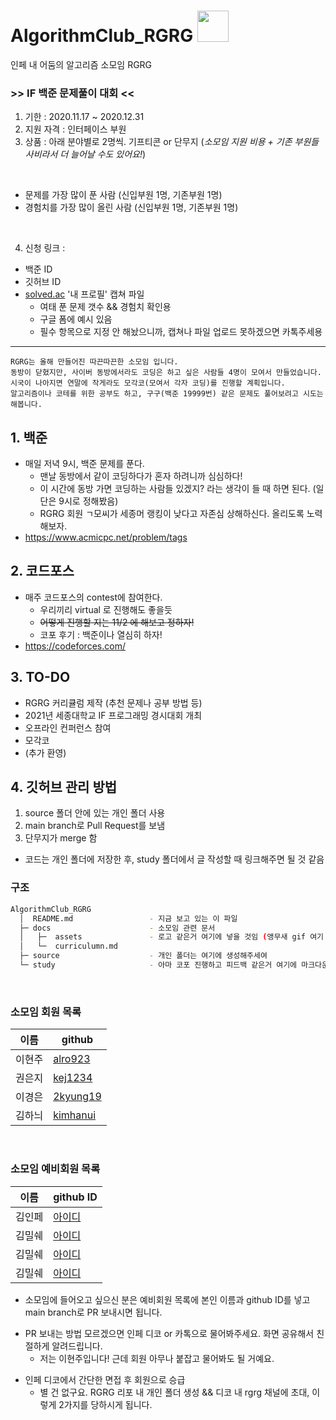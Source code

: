 # AlgorithmClub_RGRG <img src="https://github.com/sejonginterface/AlgorithmClub_RGRG/blob/main/docs/assets/rainbow_bird.gif" width="50px">
인페 내 어둠의 알고리즘 소모임 RGRG

### >> IF 백준 문제풀이 대회 << 
1. 기한 : 2020.11.17 ~ 2020.12.31
2. 지원 자격 : 인터페이스 부원
3. 상품 : 아래 분야별로 2명씩. 기프티콘 or 단무지 (*소모임 지원 비용 + 기존 부원들 사비라서 더 늘어날 수도 있어요!*)

<br>

* 문제를 가장 많이 푼 사람 (신입부원 1명, 기존부원 1명)
* 경험치를 가장 많이 올린 사람 (신입부원 1명, 기존부원 1명)

<br>

4. 신청 링크 : 

* 백준 ID
* 깃허브 ID
* [solved.ac](https://solved.ac/) '내 프로필' 캡쳐 파일
  + 여태 푼 문제 갯수 && 경험치 확인용
  + 구글 폼에 예시 있음
  + 필수 항목으로 지정 안 해놨으니까, 캡쳐나 파일 업로드 못하겠으면 카톡주세용

-------------

 ```
RGRG는 올해 만들어진 따끈따끈한 소모임 입니다.
동방이 닫혔지만, 사이버 동방에서라도 코딩은 하고 싶은 사람들 4명이 모여서 만들었습니다.
시국이 나아지면 연말에 작게라도 모각코(모여서 각자 코딩)를 진행할 계획입니다.
알고리즘이나 코테를 위한 공부도 하고, 구구(백준 19999번) 같은 문제도 풀어보려고 시도는 해봅니다.
 ```

## 1. 백준
* 매일 저녁 9시, 백준 문제를 푼다.
  - 맨날 동방에서 같이 코딩하다가 혼자 하려니까 심심하다!
  - 이 시간에 동방 가면 코딩하는 사람들 있겠지? 라는 생각이 들 때 하면 된다. (일단은 9시로 정해봤음)
  - RGRG 회원 ㄱ모씨가 세종머 랭킹이 낮다고 자존심 상해하신다. 올리도록 노력해보자.
* https://www.acmicpc.net/problem/tags
    
## 2. 코드포스
* 매주 코드포스의 contest에 참여한다.
  - 우리끼리 virtual 로 진행해도 좋을듯
  - ~~어떻게 진행할 지는 11/2 에 해보고 정하자!~~
  - 코포 후기 : 백준이나 열심히 하자!
* https://codeforces.com/

## 3. TO-DO
* RGRG 커리큘럼 제작 (추천 문제나 공부 방법 등)
* 2021년 세종대학교 IF 프로그래밍 경시대회 개최
* 오프라인 컨퍼런스 참여
* 모각코
* (추가 환영)

## 4. 깃허브 관리 방법
  1. source 폴더 안에 있는 개인 폴더 사용
  2. main branch로 Pull Request를 보냄
  3. 단무지가 merge 함
  
* 코드는 개인 폴더에 저장한 후, study 폴더에서 글 작성할 때 링크해주면 될 것 같음

### 구조

```sh
AlgorithmClub_RGRG
  │  README.md                 - 지금 보고 있는 이 파일
  ├─ docs                      - 소모임 관련 문서
  │   ├─  assets               - 로고 같은거 여기에 넣을 것임 (앵무새 gif 여기 들어있음)
  │   └─  curriculumn.md           
  ├─ source                    - 개인 폴더는 여기에 생성해주세여
  └─ study                     - 아마 코포 진행하고 피드백 같은거 여기에 마크다운 문서로 작성하면 될 듯

```
<br>

### 소모임 회원 목록
|이름|github|
|------|---|
|이현주|[alro923](https://github.com/alro923)|
|권은지|[kej1234](https://github.com/kej1234)|
|이경은|[2kyung19](https://github.com/2kyung19)|
|김하늬|[kimhanui](https://github.com/kimhanui)|

<br>

### 소모임 예비회원 목록
|이름|github ID|
|------|---|
|김인페|[아이디](https://github.com/아이디)|
|김밀쉐|[아이디](https://github.com/아이디)|
|김밀쉐|[아이디](https://github.com/아이디)|
|김밀쉐|[아이디](https://github.com/아이디)|

* 소모임에 들어오고 싶으신 분은 예비회원 목록에 본인 이름과 github ID를 넣고 main branch로 PR 보내시면 됩니다.
 - PR 보내는 방법 모르겠으면 인페 디코 or 카톡으로 물어봐주세요. 화면 공유해서 친절하게 알려드립니다.
   + 저는 이현주입니다! 근데 회원 아무나 붙잡고 물어봐도 될 거예요.
* 인페 디코에서 간단한 면접 후 회원으로 승급
  - 별 건 없구요. RGRG 리포 내 개인 폴더 생성 && 디코 내 rgrg 채널에 초대, 이렇게 2가지를 당하시게 됩니다.
